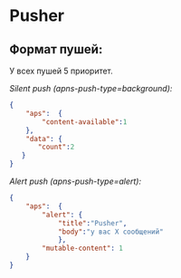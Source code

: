 # Pusher

## Формат пушей:

У всех пушей 5 приоритет.

*Silent push (apns-push-type=background):*

```json
{
    "aps":  {
        "content-available":1
    },
    "data": {
       "count":2
   }
}
```

*Alert push (apns-push-type=alert):*

```json
{
    "aps":  {
        "alert": {
            "title":"Pusher",
            "body":"у вас X сообщений"
            },
        "mutable-content": 1
    }
}
```
